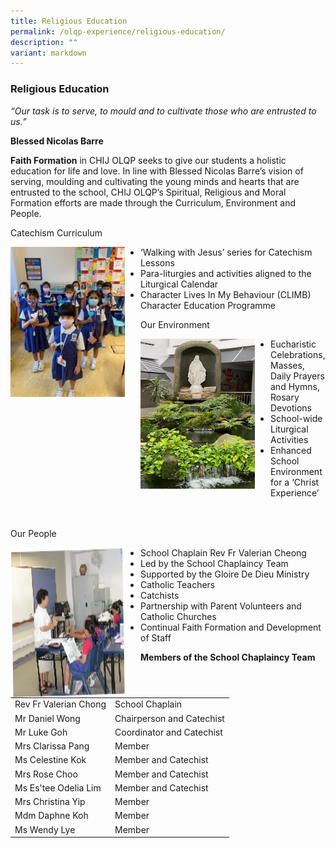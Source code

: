 ```yaml
---
title: Religious Education
permalink: /olqp-experience/religious-education/
description: ""
variant: markdown
---
```

### Religious Education

_“Our task is to serve, to mould and to cultivate those who are entrusted to us.”_

**Blessed Nicolas Barre**

  

**Faith Formation**&nbsp;in CHIJ OLQP seeks to give our students a holistic education for life and love. In line with Blessed Nicolas Barre’s vision of serving, moulding and cultivating the young minds and hearts that are entrusted to the school, CHIJ OLQP’s Spiritual, Religious and Moral Formation efforts are made through the Curriculum, Environment and People.

Catechism Curriculum

<img src="/images/redu1.png" style="width:183px;height:240px;margin-right:25px;" align="left"> 

*   ‘Walking with Jesus’ series for Catechism Lessons
*   Para-liturgies and activities aligned to the Liturgical Calendar
*   Character Lives In My Behaviour (CLIMB) Character Education Programme

Our Environment

<img src="/images/redu2.png" style="width:183px;height:240px;margin-right:25px;" align="left">  

*   Eucharistic Celebrations, Masses, Daily Prayers and Hymns, Rosary Devotions
*   School-wide Liturgical Activities
*   Enhanced School Environment for a ‘Christ Experience’
<br><br><br>

Our People

<img src="/images/redu3.png" style="width:183px;height:240px;margin-right:25px;" align="left">  

*   School Chaplain Rev Fr Valerian Cheong
*   Led by the School Chaplaincy Team
*   Supported by the Gloire De Dieu Ministry
*   Catholic Teachers
*   Catchists
*   Partnership with Parent Volunteers and Catholic Churches
*   Continual Faith Formation and Development of Staff

**Members of the School Chaplaincy Team**

|  |  |
|---|---|
| Rev Fr Valerian Chong | School Chaplain |
| Mr Daniel Wong | Chairperson and Catechist |
| Mr Luke Goh | Coordinator and Catechist |
| Mrs Clarissa Pang | Member |
| Ms Celestine Kok | Member and Catechist |
| Mrs Rose Choo | Member and Catechist |
| Ms Es'tee Odelia Lim | Member and Catechist |
| Mrs Christina Yip | Member |
| Mdm Daphne Koh | Member |
| Ms Wendy Lye | Member |